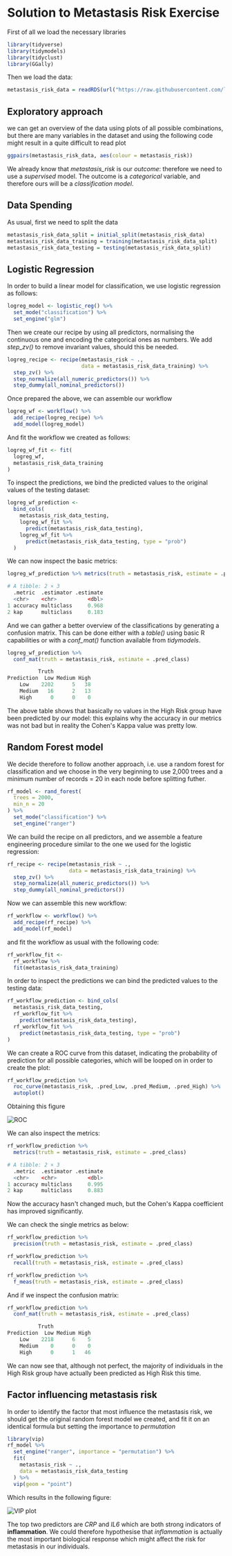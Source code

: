 # Solution to Metastasis Risk Exercise

First of all we load the necessary libraries

```R
library(tidyverse)
library(tidymodels)
library(tidyclust)
library(GGally)
```

Then we load the data:

```R
metastasis_risk_data = readRDS(url("https://raw.githubusercontent.com/lescai-teaching/class-bigdata-2023/main/L18_modelling_exercises/L18_dataset_metastasis_risk_data.rds"))
```

## Exploratory approach

we can get an overview of the data using plots of all possible combinations, but there are many variables in the dataset and using the following code might result in a quite difficult to read plot

```R
ggpairs(metastasis_risk_data, aes(colour = metastasis_risk))
```

We already know that *metastasis_risk* is our *outcome*: therefore we need to use a *supervised* model.
The outcome is a *categorical* variable, and therefore ours will be a *classification model*.


## Data Spending

As usual, first we need to split the data

```R
metastasis_risk_data_split = initial_split(metastasis_risk_data)
metastasis_risk_data_training = training(metastasis_risk_data_split)
metastasis_risk_data_testing = testing(metastasis_risk_data_split)
```

## Logistic Regression

In order to build a linear model for classification, we use logistic regression as follows:

```R
logreg_model <- logistic_reg() %>% 
  set_mode("classification") %>% 
  set_engine("glm")
```

Then we create our recipe by using all predictors, normalising the continuous one and encoding the categorical ones as numbers.
We add *step_zv()* to remove invariant values, should this be needed.

```R
logreg_recipe <- recipe(metastasis_risk ~ .,
                        data = metastasis_risk_data_training) %>% 
  step_zv() %>% 
  step_normalize(all_numeric_predictors()) %>% 
  step_dummy(all_nominal_predictors())
```

Once prepared the above, we can assemble our workflow


```R
logreg_wf <- workflow() %>% 
  add_recipe(logreg_recipe) %>% 
  add_model(logreg_model)
```

And fit the workflow we created as follows:

```R
logreg_wf_fit <- fit(
  logreg_wf,
  metastasis_risk_data_training
)
```

To inspect the predictions, we bind the predicted values to the original values of the testing dataset:

```R
logreg_wf_prediction <-
  bind_cols(
    metastasis_risk_data_testing,
    logreg_wf_fit %>% 
      predict(metastasis_risk_data_testing),
    logreg_wf_fit %>% 
      predict(metastasis_risk_data_testing, type = "prob")
  )
```

We can now inspect the basic metrics:

```R
logreg_wf_prediction %>% metrics(truth = metastasis_risk, estimate = .pred_class)

# A tibble: 2 × 3
  .metric  .estimator .estimate
  <chr>    <chr>          <dbl>
1 accuracy multiclass     0.968
2 kap      multiclass     0.183
```

And we can gather a better overview of the classifications by generating a confusion matrix.
This can be done either with a *table()* using basic R capabilities or with a *conf_mat()* function available from *tidymodels*.

```R
logreg_wf_prediction %>% 
  conf_mat(truth = metastasis_risk, estimate = .pred_class)

          Truth
Prediction  Low Medium High
    Low    2202      5   38
    Medium   16      2   13
    High      0      0    0
```
The above table shows that basically no values in the High Risk group have been predicted by our model: this explains why the accuracy in our metrics was not bad but in reality the Cohen's Kappa value was pretty low.


## Random Forest model

We decide therefore to follow another approach, i.e. use a random forest for classification and we choose in the very beginning to use 2,000 trees and a minimum number of records = 20 in each node before splitting futher.

```R
rf_model <- rand_forest(
  trees = 2000,
  min_n = 20
) %>% 
  set_mode("classification") %>% 
  set_engine("ranger")
```

We can build the recipe on all predictors, and we assemble a feature engineering procedure similar to the one we used for the logistic regression:

```R
rf_recipe <- recipe(metastasis_risk ~ .,
                    data = metastasis_risk_data_training) %>% 
  step_zv() %>% 
  step_normalize(all_numeric_predictors()) %>% 
  step_dummy(all_nominal_predictors())
```

Now we can assemble this new workflow:

```R
rf_workflow <- workflow() %>% 
  add_recipe(rf_recipe) %>% 
  add_model(rf_model)
```

and fit the workflow as usual with the following code:

```R
rf_workflow_fit <-
  rf_workflow %>% 
  fit(metastasis_risk_data_training)
```

In order to inspect the predictions we can bind the predicted values to the testing data:

```R
rf_workflow_prediction <- bind_cols(
  metastasis_risk_data_testing,
  rf_workflow_fit %>% 
    predict(metastasis_risk_data_testing),
  rf_workflow_fit %>% 
    predict(metastasis_risk_data_testing, type = "prob")
)
```

We can create a ROC curve from this dataset, indicating the probability of prediction for all possible categories, which will be looped on in order to create the plot:

```R
rf_workflow_prediction %>% 
  roc_curve(metastasis_risk, .pred_Low, .pred_Medium, .pred_High) %>% 
  autoplot()
```

Obtaining this figure

![ROC](./L18_sol02_roc-randomforest.png)


We can also inspect the metrics:

```R
rf_workflow_prediction %>% 
  metrics(truth = metastasis_risk, estimate = .pred_class)

# A tibble: 2 × 3
  .metric  .estimator .estimate
  <chr>    <chr>          <dbl>
1 accuracy multiclass     0.995
2 kap      multiclass     0.883
```


Now the accuracy hasn't changed much, but the Cohen's Kappa coefficient has improved significantly.

We can check the single metrics as below:

```R
rf_workflow_prediction %>% 
  precision(truth = metastasis_risk, estimate = .pred_class)

rf_workflow_prediction %>% 
  recall(truth = metastasis_risk, estimate = .pred_class)

rf_workflow_prediction %>% 
  f_meas(truth = metastasis_risk, estimate = .pred_class)
```


And if we inspect the confusion matrix:

```R
rf_workflow_prediction %>% 
  conf_mat(truth = metastasis_risk, estimate = .pred_class)

          Truth
Prediction  Low Medium High
    Low    2218      6    5
    Medium    0      0    0
    High      0      1   46

```

We can now see that, although not perfect, the majority of individuals in the High Risk group have actually been predicted as High Risk this time.


## Factor influencing metastasis risk

In order to identify the factor that most influence the metastasis risk, we should get the original random forest model we created, and fit it on an identical formula but setting the importance to *permutation*

```R
library(vip)
rf_model %>%
  set_engine("ranger", importance = "permutation") %>%
  fit(
    metastasis_risk ~ .,
    data = metastasis_risk_data_testing
  ) %>%
  vip(geom = "point")
```

Which results in the following figure:

![VIP plot](./L18_sol02_vip-plot.png)

The top two predictors are *CRP* and *IL6* which are both strong indicators of **inflammation**.
We could therefore hypothesise that *inflammation* is actually the most important biological response which might affect the risk for metastasis in our individuals.